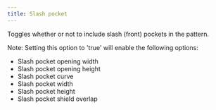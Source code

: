```yaml
---
title: Slash pocket
---
```


Toggles whether or not to include slash (front) pockets in the pattern.

Note: Setting this option to 'true' will enable the following options:

- Slash pocket opening width
- Slash pocket opening height
- Slash pocket curve
- Slash pocket width
- Slash pocket height
- Slash pocket shield overlap
